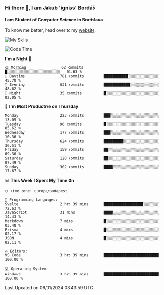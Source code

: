 ### Hi there 👋, I am Jakub 'igniss' Bordáš

#### I am Student of Computer Science in Bratislava
To know me better, head over to my [website](https://bordas.sk).

[![My Skills](https://skillicons.dev/icons?i=js,html,css,figma,svelte,java,kotlin,python,postgresql,typescript,nest,nodejs)](https://bordas.sk)


<!--START_SECTION:waka-->
![Code Time](http://img.shields.io/badge/Code%20Time-1%2C326%20hrs%201%20min-blue)

**I'm a Night 🦉** 

```text
🌞 Morning                62 commits          █░░░░░░░░░░░░░░░░░░░░░░░░   03.63 % 
🌆 Daytime                781 commits         ███████████░░░░░░░░░░░░░░   45.70 % 
🌃 Evening                831 commits         ████████████░░░░░░░░░░░░░   48.62 % 
🌙 Night                  35 commits          █░░░░░░░░░░░░░░░░░░░░░░░░   02.05 % 
```
📅 **I'm Most Productive on Thursday** 

```text
Monday                   223 commits         ███░░░░░░░░░░░░░░░░░░░░░░   13.05 % 
Tuesday                  96 commits          █░░░░░░░░░░░░░░░░░░░░░░░░   05.62 % 
Wednesday                177 commits         ███░░░░░░░░░░░░░░░░░░░░░░   10.36 % 
Thursday                 624 commits         █████████░░░░░░░░░░░░░░░░   36.51 % 
Friday                   159 commits         ██░░░░░░░░░░░░░░░░░░░░░░░   09.30 % 
Saturday                 128 commits         ██░░░░░░░░░░░░░░░░░░░░░░░   07.49 % 
Sunday                   302 commits         ████░░░░░░░░░░░░░░░░░░░░░   17.67 % 
```


📊 **This Week I Spent My Time On** 

```text
🕑︎ Time Zone: Europe/Budapest

💬 Programming Languages: 
Svelte                   2 hrs 39 mins       ██████████████████░░░░░░░   72.63 % 
JavaScript               31 mins             ████░░░░░░░░░░░░░░░░░░░░░   14.43 % 
Markdown                 7 mins              █░░░░░░░░░░░░░░░░░░░░░░░░   03.48 % 
Prisma                   4 mins              █░░░░░░░░░░░░░░░░░░░░░░░░   02.17 % 
JSON                     4 mins              █░░░░░░░░░░░░░░░░░░░░░░░░   02.11 % 

🔥 Editors: 
VS Code                  3 hrs 39 mins       █████████████████████████   100.00 % 

💻 Operating System: 
Windows                  3 hrs 39 mins       █████████████████████████   100.00 % 
```


 Last Updated on 06/01/2024 03:43:59 UTC
<!--END_SECTION:waka-->
